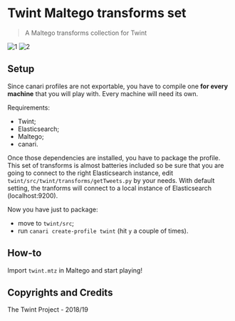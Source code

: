# Twint Maltego transforms set

> A Maltego transforms collection for Twint

![1](https://pbs.twimg.com/media/DvrboAwV4AAH1Pt.jpg)
![2](https://pbs.twimg.com/media/Dvrby05V4AA1_Bn.jpg)

## Setup

Since canari profiles are not exportable, you have to compile one **for every machine** that you will play with. Every machine will need its own.

Requirements:

- Twint;
- Elasticsearch;
- Maltego;
- canari.

Once those dependencies are installed, you have to package the profile. This set of transforms is almost batteries included so be sure that you are going to connect to the right Elasticsearch instance, edit `twint/src/twint/transforms/getTweets.py` by your needs. With default setting, the tranforms will connect to a local instance of Elasticsearch (localhost:9200).

Now you have just to package:

- move to `twint/src`;
- run `canari create-profile twint` (hit `y` a couple of times).

## How-to

Import `twint.mtz` in Maltego and start playing!

## Copyrights and Credits

The Twint Project - 2018/19
